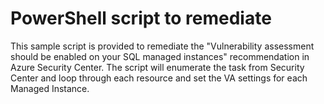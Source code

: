 # PowerShell script to remediate

This sample script is provided to remediate the "Vulnerability assessment should be enabled 
on your SQL managed instances" recommendation in Azure Security Center.  The script will 
enumerate the task from Security Center and loop through each resource and set the VA
settings for each Managed Instance.
